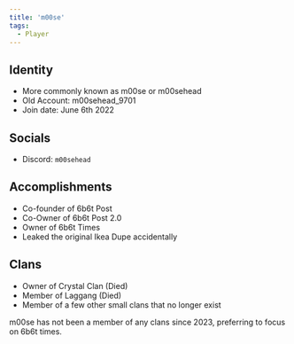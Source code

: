 ```yaml
---
title: 'm00se'
tags:
  - Player
---
```


## Identity
- More commonly known as m00se or m00sehead
- Old Account: m00sehead_9701
- Join date: June 6th 2022

## Socials
- Discord: `m00sehead`

## Accomplishments 
- Co-founder of 6b6t Post
- Co-Owner of 6b6t Post 2.0
- Owner of 6b6t Times
- Leaked the original Ikea Dupe accidentally

## Clans
- Owner of Crystal Clan (Died)
- Member of Laggang (Died)
- Member of a few other small clans that no longer exist 


m00se has not been a member of any clans since 2023, preferring to focus on 6b6t times.
